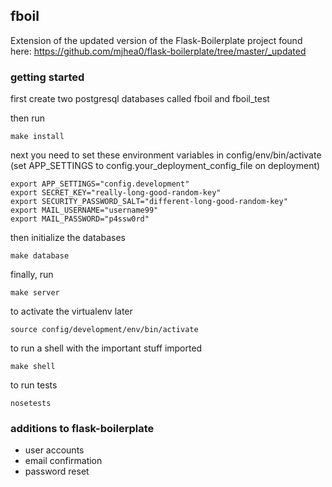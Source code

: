 ## fboil

Extension of the updated version of the Flask-Boilerplate project found here: https://github.com/mjhea0/flask-boilerplate/tree/master/_updated

### getting started
first create two postgresql databases called fboil and fboil_test

then run

	make install

next you need to set these environment variables in config/env/bin/activate
(set APP_SETTINGS to config.your_deployment_config_file on deployment)

	export APP_SETTINGS="config.development"
	export SECRET_KEY="really-long-good-random-key"
	export SECURITY_PASSWORD_SALT="different-long-good-random-key"
	export MAIL_USERNAME="username99"
	export MAIL_PASSWORD="p4ssw0rd"
	
then initialize the databases

	make database

finally, run

	make server

to activate the virtualenv later

	source config/development/env/bin/activate

to run a shell with the important stuff imported

	make shell

to run tests

	nosetests

### additions to flask-boilerplate
+ user accounts
+ email confirmation
+ password reset
